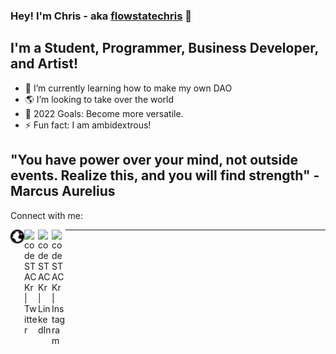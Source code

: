 ### Hey! I'm Chris - aka [flowstatechris][website] 👋 
## I'm a Student, Programmer, Business Developer, and Artist!

- 🌱 I’m currently learning how to make my own DAO
- 🌎 I’m looking to take over the world 
- 🥅 2022 Goals: Become more versatile.
- ⚡ Fun fact: I am ambidextrous!


## "You have power over your mind, not outside events. Realize this, and you will find strength" - Marcus Aurelius




 Connect with me:

[<img align="left" alt="codeSTACKr.com" width="22px" src="https://raw.githubusercontent.com/iconic/open-iconic/master/svg/globe.svg" />][website]
[<img align="left" alt="codeSTACKr | Twitter" width="22px" src="https://cdn.jsdelivr.net/npm/simple-icons@v3/icons/twitter.svg" />][twitter]
[<img align="left" alt="codeSTACKr | LinkedIn" width="22px" src="https://cdn.jsdelivr.net/npm/simple-icons@v3/icons/linkedin.svg" />][linkedin]
[<img align="left" alt="codeSTACKr | Instagram" width="22px" src="https://cdn.jsdelivr.net/npm/simple-icons@v3/icons/instagram.svg" />][instagram]



-----
[website]: https://solo.to/flowstatechris
[twitter]: https://twitter.com/flowstatechris
[instagram]: https://instagram.com/flowstatechris
[linkedin]: https://linkedin.com/in/chris-victorin

